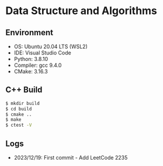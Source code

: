 # Data Structure and Algorithms

## Environment
- OS: Ubuntu 20.04 LTS (WSL2)
- IDE: Visual Studio Code
- Python: 3.8.10
- Compiler: gcc 9.4.0
- CMake: 3.16.3


## C++ Build
```bash
$ mkdir build
$ cd build
$ cmake ..
$ make
$ ctest -V
```


## Logs
- 2023/12/19: First commit - Add LeetCode 2235